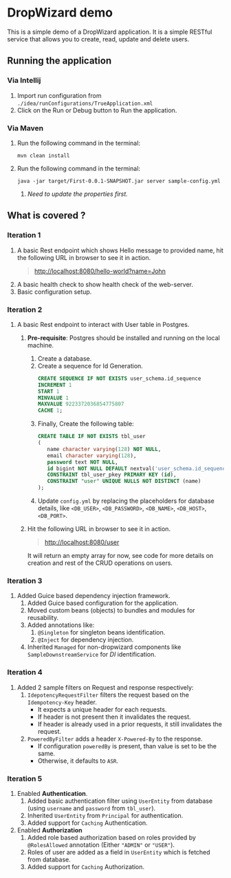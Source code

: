 # DropWizard demo

This is a simple demo of a DropWizard application. It is a simple RESTful service that allows you to create, read,
update and delete users.

## Running the application

### Via **Intellij**

1. Import run configuration from `./idea/runConfigurations/TrueApplication.xml`
2. Click on the Run or Debug button to Run the application.

### Via **Maven**

1. Run the following command in the terminal:
    ```shell
    mvn clean install
    ```
2. Run the following command in the terminal:
    ```shell
    java -jar target/First-0.0.1-SNAPSHOT.jar server sample-config.yml
    ```
    1. _Need to update the properties first._

## What is covered ?

### Iteration 1

1. A basic Rest endpoint which shows Hello message to provided name, hit the following URL in browser to see it in
   action.
   > [http://localhost:8080/hello-world?name=John](http://localhost:8080/hello?name=John)
2. A basic health check to show health check of the web-server.
3. Basic configuration setup.

### Iteration 2

1. A basic Rest endpoint to interact with User table in Postgres.
    1. **Pre-requisite**: Postgres should be installed and running on the local machine.
        1. Create a database.
        2. Create a sequence for Id Generation.
           ```sql
           CREATE SEQUENCE IF NOT EXISTS user_schema.id_sequence
           INCREMENT 1
           START 1
           MINVALUE 1
           MAXVALUE 9223372036854775807
           CACHE 1;
           ```
        3. Finally, Create the following table:
           ```sql
           CREATE TABLE IF NOT EXISTS tbl_user
           (
              name character varying(128) NOT NULL,
              email character varying(128),
              password text NOT NULL,
              id bigint NOT NULL DEFAULT nextval('user_schema.id_sequence'::regclass),
              CONSTRAINT tbl_user_pkey PRIMARY KEY (id),
              CONSTRAINT "user" UNIQUE NULLS NOT DISTINCT (name)
           );
           ```
        4. Update `config.yml` by replacing the placeholders for database details,
           like `<DB_USER>`, `<DB_PASSWORD>`, `<DB_NAME>`,
           `<DB_HOST>`, `<DB_PORT>`.
    2. Hit the following URL in browser to see it in action.
       > [http://localhost:8080/user](http://localhost:8080/user)

       It will return an empty array for now, see code for more details on creation and rest of the CRUD operations on
       users.

### Iteration 3

1. Added Guice based dependency injection framework.
    1. Added Guice based configuration for the application.
    2. Moved custom beans (objects) to bundles and modules for reusability.
    3. Added annotations like:
        1. `@Singleton` for singleton beans identification.
        2. `@Inject` for dependency injection.
    4. Inherited `Managed` for non-dropwizard components like `SampleDownstreamService` for _DI_ identification.

### Iteration 4

1. Added 2 sample filters on Request and response respectively:
    1. `IdepotencyRequestFilter` filters the request based on the `Idempotency-Key` header.
        * It expects a unique header for each requests.
        * If header is not present then it invalidates the request.
        * If header is already used in a prior requests, it still invalidates the request.
    2. `PoweredByFilter` adds a header `X-Powered-By` to the response.
        * If configuration `poweredBy` is present, than value is set to be the same.
        * Otherwise, it defaults to `ASR`.

### Iteration 5

1. Enabled **Authentication**.
    1. Added basic authentication filter using `UserEntity` from database (using `username` and `password`
       from `tbl_user`).
    2. Inherited `UserEntity` from `Principal` for authentication.
    3. Added support for `Caching` Authentication.
2. Enabled **Authorization**
    1. Added role based authorization based on roles provided by `@RolesAllowed` annotation (Either `"ADMIN"`
       or `"USER"`).
    2. Roles of user are added as a field in `UserEntity` which is fetched from database.
    3. Added support for `Caching` Authorization.
